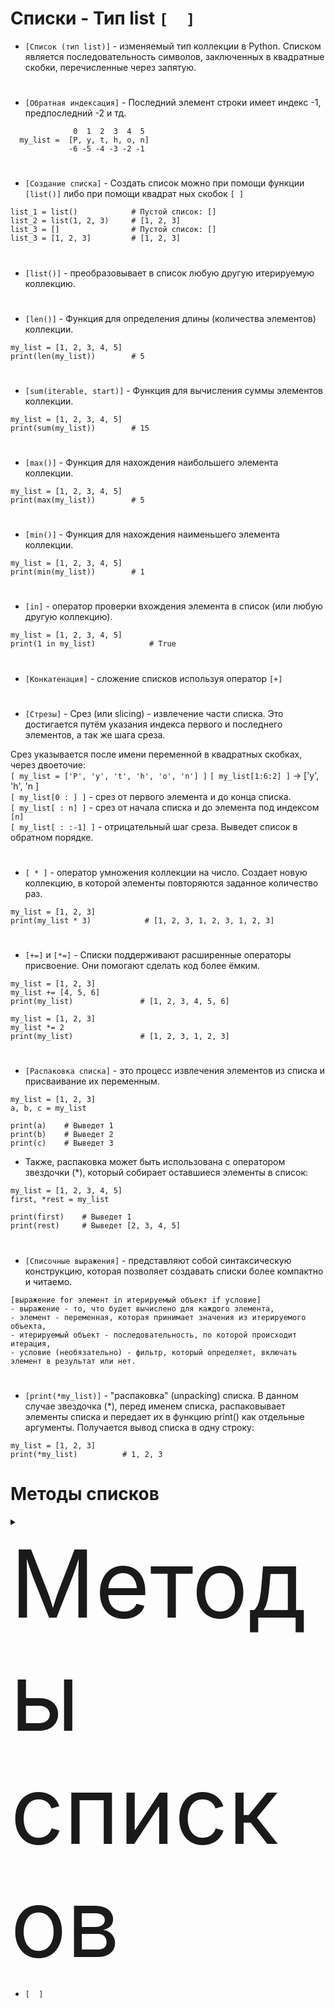 # Списки - Тип list `[  ]`

- `[Список (тип list)]` - изменяемый тип коллекции в Python. Списком является последовательность символов, заключенных в квадратные скобки, перечисленные через запятую.  
#
- `[Обратная индексация]` - Последний элемент строки имеет индекс -1, предпоследний -2 и тд.

```
              0  1  2  3  4  5
  my_list =  [P, y, t, h, o, n]
             -6 -5 -4 -3 -2 -1
```
#
- `[Создание списка]` - Создать список можно при помощи функции `[list()]` либо при помощи квадрат ных скобок `[ ]`
```
list_1 = list()            # Пустой список: []
list_2 = list(1, 2, 3)     # [1, 2, 3]
list_3 = []                # Пустой список: []
list_3 = [1, 2, 3]         # [1, 2, 3]
```
#
- `[list()]` - преобразовывает в список любую другую итерируемую коллекцию.
#
- `[len()]` - Функция для определения длины (количества элементов) коллекции.
```
my_list = [1, 2, 3, 4, 5]
print(len(my_list))        # 5
```
#
- `[sum(iterable, start)]` - Функция для вычисления суммы элементов коллекции. 
```
my_list = [1, 2, 3, 4, 5]
print(sum(my_list))        # 15
```
#
- `[max()]` - Функция для нахождения наибольшего элемента коллекции.
```
my_list = [1, 2, 3, 4, 5]
print(max(my_list))        # 5
```
#
- `[min()]` - Функция для нахождения наименьшего элемента коллекции.
```
my_list = [1, 2, 3, 4, 5]
print(min(my_list))        # 1
```
#
- `[in]` - оператор проверки вхождения элемента в список (или любую другую коллекцию).
```
my_list = [1, 2, 3, 4, 5]
print(1 in my_list)            # True
```
#
- `[Конкатенация]` - сложение списков используя оператор `[+]`
#
- `[Стрезы]` - Срез (или slicing) - извлечение части списка. Это достигается путём указания индекса первого и последнего элементов, а так же шага среза.

Срез указывается после имени переменной в квадратных скобках, через двоеточие:  
 `[ my_list = ['P', 'y', 't', 'h', 'o', 'n'] ]`
 `[ my_list[1:6:2] ]` -> ['y', 'h', 'n ]  
 `[ my_list[0 : ] ]` - срез от первого элемента и до конца списка.  
 `[ my_list[ : n] ]` - срез от начала списка и до элемента под индексом `[n]`  
 `[ my_list[ : :-1] ]` - отрицательный шаг среза. Выведет список в обратном порядке.  
 #
- `[ * ]` - оператор умножения коллекции на число. Создает новую коллекцию, в которой элементы повторяются заданное количество раз.
```
my_list = [1, 2, 3]
print(my_list * 3)            # [1, 2, 3, 1, 2, 3, 1, 2, 3]
```
#
- `[+=]` и `[*=]` - Списки поддерживают расширенные операторы присвоение. Они помогают сделать код более ёмким.
```
my_list = [1, 2, 3]
my_list += [4, 5, 6]
print(my_list)               # [1, 2, 3, 4, 5, 6]

my_list = [1, 2, 3]
my_list *= 2
print(my_list)               # [1, 2, 3, 1, 2, 3]
```
# 
- `[Распаковка списка]` - это процесс извлечения элементов из списка и присваивание их переменным.
```
my_list = [1, 2, 3]
a, b, c = my_list

print(a)    # Выведет 1
print(b)    # Выведет 2
print(c)    # Выведет 3
```
- Также, распаковка может быть использована с оператором звездочки (*), который собирает оставшиеся элементы в список:
```
my_list = [1, 2, 3, 4, 5]
first, *rest = my_list

print(first)    # Выведет 1
print(rest)     # Выведет [2, 3, 4, 5]
```
#
- `[Списочные выражения]` - представляют собой синтаксическую конструкцию, которая позволяет создавать списки более компактно и читаемо.
```
[выражение for элемент in итерируемый объект if условие]
- выражение - то, что будет вычислено для каждого элемента,
- элемент - переменная, которая принимает значения из итерируемого объекта,
- итерируемый объект - последовательность, по которой происходит итерация,
- условие (необязательно) - фильтр, который определяет, включать элемент в результат или нет.
```
#
- `[print(*my_list)]` - "распаковка" (unpacking) списка. В данном случае звездочка (*), перед именем списка, распаковывает элементы списка и передает их в функцию print() как отдельные аргументы. Получается вывод списка в одну строку:
```
my_list = [1, 2, 3]
print(*my_list)          # 1, 2, 3
```
# Методы списков

   <details>
  <summary><span style="font-size: 150px;">Методы списков</span></summary>
  
- `[Методы]` - это специальные функции, применяемые к строковым объектам. Они позволяют выполнять различные операции. Методы списков вызываются через точечную нотацию, например: ` список.метод() `
#
 ### 1) `[list.append()]` - Добавляет ОДИН элемент в конец списка. Он изменяет оригинальный список и не возвращает новый.
```
my_list = [1, 2, 3]
my_list.append(4)

print(my_list)  # [1, 2, 3, 4]
```
#
 ### 2) `[list.extend()]` - Добавляет элементы другой итерируемой последрвательности в конец текущего списка. Он изменяет оригинальный список и не возвращает новый.
```

```
#
 ### 3) `[del list[index]]` - Оператор удаления элемента из списка по индексу.
- Оператор `[del]` работает и со срезами (`[ del list[index : index] ]`)
```
first_list = [1, 2, 3]
second_list = [4, 5, 6]

first_list.extend(second_list)

print(first_list)  # [1, 2, 3, 4, 5, 6]
```
#
 ### 4) `[list.split()]` - Строковый метод. Разделяет строку поэлеметно и создаёт из них список. Поумолчанию в качестве разделителя используется пробел. Но можно указать разделитель в скобках метода.
```

```
#
 ### 5) `[' '.join(list)]` - Строковый метод. Собирает строку из элементов списка. В качестве разделителя, указывается элемент в кавычках перед методом
```

```
#
 ### 6) `[list.insert(index, value)]` - Вставляет элемент `[value]` по индексу `[index]`. Вставляет, не заменяет. 
```

```
#
 ### 7) `[list.index(n)]` - Ищет и предаёт индекс элемента  `[n]`.
```

```
#
 ### 8) `[ list.remove(n) ]` - Ищет и удаляет заданный элемент `[n]`.
```

```
#
 ### 9) `[list.pop(index)]` - удаляет элемент по индексу.
```

```
#
 ### 10) `[list.count(n)]` - считает количество вхождений элемента `[n]` в список `[list]`.
```

```
#
 ### 11) `[list.reverse()]` - разворачивает сиписок. 
```

```
#
 ### 12) `[list.clear()]` - очищает список
```

```
#
 ### 13) `[list.copy()]` - Создаёт поверхностную копию списка. Создает новый список, но не копирует вложенные объекты. Вместо этого, он копирует ссылки на эти объекты. Если в оригинальном списке есть вложенные списки или объекты, они останутся общими для обоих списков. Изменения во вложенных объектах будут видны в обоих списках. 
```

```
#
 ### 14) `[print(*list)]` - вывод списка в одну строку.
```

```
#
 ### 15) `[ list.sort() ]` - сортирует список по возрастанию эл-тов.
```

```
#
 ### 16) `[ sorted(list) ]` - ФУНКЦИЯ сортировки. 
```

```
#
  
</details>

- `[  ]`
